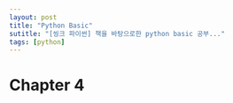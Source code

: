 ```yaml
---
layout: post
title: "Python Basic"
sutitle: "[씽크 파이썬] 책을 바탕으로한 python basic 공부..."
tags: [python]
---
```




# Chapter 4
